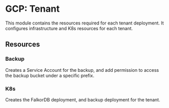 # GCP: Tenant

This module contains the resources required for each tenant deployment. It configures infrastructure and K8s resources for each tenant.


## Resources

### Backup

Creates a Service Account for the backup, and add permission to access the backup bucket under a specific prefix.


### K8s

Creates the FalkorDB deployment, and backup deployment for the tenant.